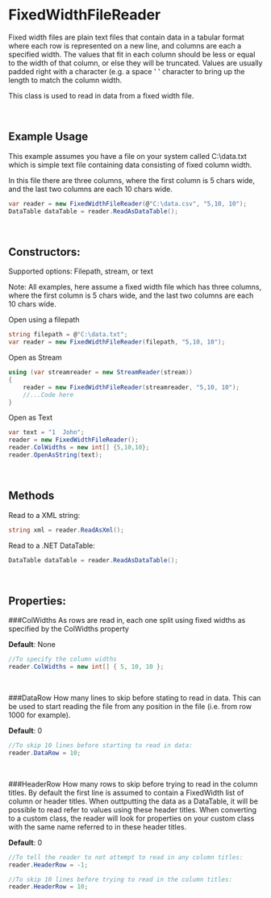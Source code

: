 FixedWidthFileReader 
========

Fixed width files are plain text files that contain data in a tabular format where each row is represented on a new line, and columns are each a specified width. The values that fit in each column should be less or equal to the width of that column, or else they will be truncated. Values are usually padded right with a character (e.g. a space ' ' character to bring up the length to match the column width.

This class is used to read in data from a fixed width file. 

<br />

Example Usage
-------------

This example assumes you have a file on your system called C:\data.txt which is simple text file containing data consisting of fixed column width.

In this file there are three columns, where the first column is 5 chars wide, and the last two columns are each 10 chars wide.

```cs
var reader = new FixedWidthFileReader(@"C:\data.csv", "5,10, 10");
DataTable dataTable = reader.ReadAsDataTable();
```
<br />

Constructors:
-------------

Supported options: Filepath, stream, or text

Note: All examples, here assume a fixed width file which has three columns, where the first column is 5 chars wide, and the last two columns are each 10 chars wide.


Open using a filepath 
```cs
string filepath = @"C:\data.txt";
var reader = new FixedWidthFileReader(filepath, "5,10, 10");
```

Open as Stream
```cs
using (var streamreader = new StreamReader(stream))
{
    reader = new FixedWidthFileReader(streamreader, "5,10, 10");
    //...Code here
}
```

Open as Text
```cs
var text = "1  John";
reader = new FixedWidthFileReader();
reader.ColWidths = new int[] {5,10,10};
reader.OpenAsString(text);
```
<br />

Methods
-------------

Read to a XML string:
```cs
string xml = reader.ReadAsXml();
```

Read to a .NET DataTable:
```cs
DataTable dataTable = reader.ReadAsDataTable();
```
<br />


Properties:
-------------

###ColWidths
As rows are read in, each one split using fixed widths as specified by the ColWidths property

**Default**: None 

```cs
//To specify the column widths
reader.ColWidths = new int[] { 5, 10, 10 };
```
<br/>


###DataRow
How many lines to skip before stating to read in data. 
This can be used to start reading the file from any position in the file (i.e. from row 1000 for example).

**Default**: 0

```cs
//To skip 10 lines before starting to read in data:
reader.DataRow = 10;
```
<br/>


###HeaderRow
How many rows to skip before trying to read in the column titles.
By default the first line is assumed to contain a FixedWidth list of column or header titles. 
When outtputting the data as a DataTable, it will be possible to read refer to values using these header titles. 
When converting to a custom class, the reader will look for properties on your custom class with the same name referred to in these header titles.

**Default**: 0

```cs
//To tell the reader to not attempt to read in any column titles:
reader.HeaderRow = -1;

//To skip 10 lines before trying to read in the column titles:
reader.HeaderRow = 10;
```
<br/>

